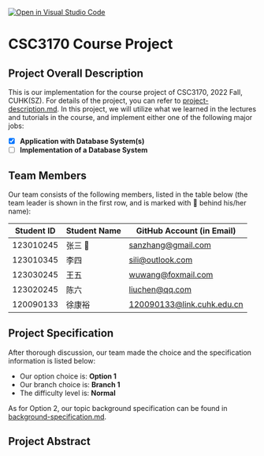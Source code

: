 [![Open in Visual Studio Code](https://classroom.github.com/assets/open-in-vscode-c66648af7eb3fe8bc4f294546bfd86ef473780cde1dea487d3c4ff354943c9ae.svg)](https://classroom.github.com/online_ide?assignment_repo_id=9434298&assignment_repo_type=AssignmentRepo)
# CSC3170 Course Project

## Project Overall Description

This is our implementation for the course project of CSC3170, 2022 Fall, CUHK(SZ). For details of the project, you can refer to [project-description.md](project-description.md). In this project, we will utilize what we learned in the lectures and tutorials in the course, and implement either one of the following major jobs:

<!-- Please fill in "x" to replace the blank space between "[]" to tick the todo item; it's ticked on the first one by default. -->

- [x] **Application with Database System(s)**
- [ ] **Implementation of a Database System**

## Team Members

Our team consists of the following members, listed in the table below (the team leader is shown in the first row, and is marked with 🚩 behind his/her name):

<!-- change the info below to be the real case -->

| Student ID | Student Name | GitHub Account (in Email) |
| ---------- | ------------ | ------------------------- |
| 123010245  | 张三 🚩      | sanzhang@gmail.com        |
| 123010345  | 李四         | sili@outlook.com          |
| 123030245  | 王五         | wuwang@foxmail.com        |
| 123020245  | 陈六         | liuchen@qq.com            |
| 120090133  | 徐康裕         | 120090133@link.cuhk.edu.cn            |

## Project Specification

<!-- You should remove the terms/sentence that is not necessary considering your option/branch/difficulty choice -->

After thorough discussion, our team made the choice and the specification information is listed below:

- Our option choice is: **Option 1**
- Our branch choice is: **Branch 1**
- The difficulty level is: **Normal**

As for Option 2, our topic background specification can be found in [background-specification.md](background-specification.md).

## Project Abstract

<!-- TODO -->
